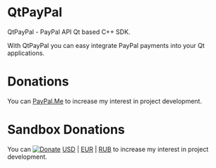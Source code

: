 # QtPayPal

QtPayPal - PayPal API Qt based C++ SDK.

With QtPayPal you can easy integrate PayPal payments into your Qt applications.

# Donations

You can [PayPal.Me](https://paypal.me/podsvirov) to increase my interest in project development.

# Sandbox Donations

You can [![Donate](https://www.sandbox.paypal.com/en_US/i/btn/btn_donate_LG.gif)](https://www.sandbox.paypal.com/cgi-bin/webscr?cmd=_s-xclick&hosted_button_id=B5BGPJWQBSZJS) [USD](https://www.sandbox.paypal.com/cgi-bin/webscr?cmd=_s-xclick&hosted_button_id=B5BGPJWQBSZJS) | [EUR](https://www.sandbox.paypal.com/cgi-bin/webscr?cmd=_s-xclick&hosted_button_id=MSAY58GYXDTPA) | [RUB](https://www.sandbox.paypal.com/cgi-bin/webscr?cmd=_s-xclick&hosted_button_id=ZCBHH8SD596FU) to increase my interest in project development.
